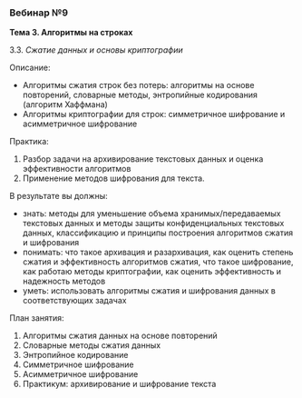 ### Вебинар №9

**Тема 3. Алгоритмы на строках** 

3.3. *Сжатие данных и основы криптографии*

Описание:

- Алгоритмы сжатия строк без потерь: алгоритмы на основе повторений, словарные методы, энтропийные кодирования (алгоритм Хаффмана)
- Алгоритмы криптографии для строк: симметричное шифрование и асимметричное шифрование

Практика:
1) Разбор задачи на архивирование текстовых данных и оценка эффективности алгоритмов
2) Применение методов шифрования для текста.

В результате вы должны:

- знать: методы для уменьшение объема хранимых/передаваемых текстовых данных и методы защиты конфиденциальных текстовых данных, классификацию и принципы построения алгоритмов сжатия и шифрования
- понимать: что такое архивация и разархивация, как оценить степень сжатия и эффективность алгоритмов сжатия, что такое шифрование, как работаю методы криптографии, как оценить эффективность и надежность методов
- уметь: использовать алгоритмы сжатия и шифрования данных в соответствующих задачах 

План занятия:
1. Алгоритмы сжатия данных на основе повторений
2. Словарные методы сжатия данных
3. Энтропийное кодирование
4. Симметричное шифрование
5. Асимметричное шифрование
6. Практикум: архивирование и шифрование текста
